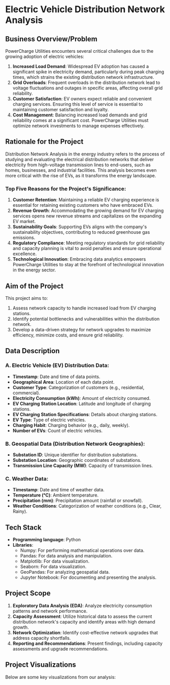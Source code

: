 # Electric Vehicle Distribution Network Analysis

## Business Overview/Problem

PowerCharge Utilities encounters several critical challenges due to the growing adoption of electric vehicles:

1. **Increased Load Demand**: Widespread EV adoption has caused a significant spike in electricity demand, particularly during peak charging times, which strains the existing distribution network infrastructure.
2. **Grid Overloads**: Frequent overloads in the distribution network lead to voltage fluctuations and outages in specific areas, affecting overall grid reliability.
3. **Customer Satisfaction**: EV owners expect reliable and convenient charging services. Ensuring this level of service is essential to maintaining customer satisfaction and loyalty.
4. **Cost Management**: Balancing increased load demands and grid reliability comes at a significant cost. PowerCharge Utilities must optimize network investments to manage expenses effectively.

## Rationale for the Project

Distribution Network Analysis in the energy industry refers to the process of studying and evaluating the electrical distribution networks that deliver electricity from high-voltage transmission lines to end-users, such as homes, businesses, and industrial facilities. This analysis becomes even more critical with the rise of EVs, as it transforms the energy landscape.

### Top Five Reasons for the Project's Significance:

1. **Customer Retention**: Maintaining a reliable EV charging experience is essential for retaining existing customers who have embraced EVs.
2. **Revenue Growth**: Accommodating the growing demand for EV charging services opens new revenue streams and capitalizes on the expanding EV market.
3. **Sustainability Goals**: Supporting EVs aligns with the company's sustainability objectives, contributing to reduced greenhouse gas emissions.
4. **Regulatory Compliance**: Meeting regulatory standards for grid reliability and capacity planning is vital to avoid penalties and ensure operational excellence.
5. **Technological Innovation**: Embracing data analytics empowers PowerCharge Utilities to stay at the forefront of technological innovation in the energy sector.

## Aim of the Project

This project aims to:

1. Assess network capacity to handle increased load from EV charging stations.
2. Identify potential bottlenecks and vulnerabilities within the distribution network.
3. Develop a data-driven strategy for network upgrades to maximize efficiency, minimize costs, and ensure grid reliability.

## Data Description

### A. Electric Vehicle (EV) Distribution Data:

- **Timestamp**: Date and time of data points.
- **Geographical Area**: Location of each data point.
- **Customer Type**: Categorization of customers (e.g., residential, commercial).
- **Electricity Consumption (kWh)**: Amount of electricity consumed.
- **EV Charging Station Location**: Latitude and longitude of charging stations.
- **EV Charging Station Specifications**: Details about charging stations.
- **EV Type**: Type of electric vehicles.
- **Charging Habit**: Charging behavior (e.g., daily, weekly).
- **Number of EVs**: Count of electric vehicles.

### B. Geospatial Data (Distribution Network Geographies):

- **Substation ID**: Unique identifier for distribution substations.
- **Substation Location**: Geographic coordinates of substations.
- **Transmission Line Capacity (MW)**: Capacity of transmission lines.

### C. Weather Data:

- **Timestamp**: Date and time of weather data.
- **Temperature (°C)**: Ambient temperature.
- **Precipitation (mm)**: Precipitation amount (rainfall or snowfall).
- **Weather Conditions**: Categorization of weather conditions (e.g., Clear, Rainy).

## Tech Stack

- **Programming language**: Python
- **Libraries**:
  - Numpy: For performing mathematical operations over data.
  - Pandas: For data analysis and manipulation.
  - Matplotlib: For data visualization.
  - Seaborn: For data visualization.
  - GeoPandas: For analyzing geospatial data.
  - Jupyter Notebook: For documenting and presenting the analysis.

## Project Scope

1. **Exploratory Data Analysis (EDA)**: Analyze electricity consumption patterns and network performance.
2. **Capacity Assessment**: Utilize historical data to assess the current distribution network's capacity and identify areas with high demand growth.
3. **Network Optimization**: Identify cost-effective network upgrades that address capacity shortfalls.
4. **Reporting and Recommendations**: Present findings, including capacity assessments and upgrade recommendations.

## Project Visualizations
Below are some key visualizations from our analysis:
